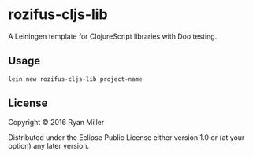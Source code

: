 # rozifus-cljs-lib

A Leiningen template for ClojureScript libraries with Doo testing.

## Usage

```lein new rozifus-cljs-lib project-name```

## License

Copyright © 2016 Ryan Miller

Distributed under the Eclipse Public License either version 1.0 or (at
your option) any later version.
